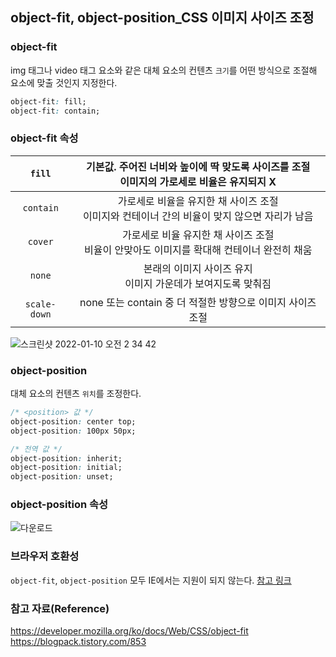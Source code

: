 ## object-fit, object-position_CSS 이미지 사이즈 조정

### object-fit
img 태그나 video 태그 요소와 같은 대체 요소의 컨텐츠 `크기`를 어떤 방식으로 조절해 요소에 맞출 것인지 지정한다.   
```css
object-fit: fill;
object-fit: contain;
```
  
### object-fit 속성
|`fill`|기본값. 주어진 너비와 높이에 딱 맞도록 사이즈를 조절<br/>이미지의 가로세로 비율은 유지되지 X|
|:---:|:---:|
|`contain`|가로세로 비율을 유지한 채 사이즈 조절<br/>이미지와 컨테이너 간의 비율이 맞지 않으면 자리가 남음|
|`cover`|가로세로 비율 유지한 채 사이즈 조절<br/>비율이 안맞아도 이미지를 확대해 컨테이너 완전히 채움|
|`none`|본래의 이미지 사이즈 유지<br/>이미지 가운데가 보여지도록 맞춰짐|
|`scale-down`|none 또는 contain 중 더 적절한 방향으로 이미지 사이즈 조절|

![스크린샷 2022-01-10 오전 2 34 42](https://user-images.githubusercontent.com/77538818/148693651-399107da-5bdf-40ff-b27c-7fc6b5d85180.png)

### object-position
대체 요소의 컨텐츠 `위치`를 조정한다.
```css
/* <position> 값 */
object-position: center top;
object-position: 100px 50px;

/* 전역 값 */
object-position: inherit;
object-position: initial;
object-position: unset;
```

### object-position 속성
![다운로드](https://user-images.githubusercontent.com/77538818/148693865-087f557a-9b4a-436c-ae68-10f39e3bbda6.jpeg)

### 브라우저 호환성
`object-fit`, `object-position` 모두 IE에서는 지원이 되지 않는다.
[참고 링크](https://caniuse.com/?search=object-position)

### 참고 자료(Reference)
https://developer.mozilla.org/ko/docs/Web/CSS/object-fit
https://blogpack.tistory.com/853
